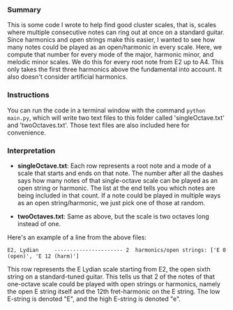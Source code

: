 ### Summary

This is some code I wrote to help find good cluster scales, that is, scales where multiple consecutive notes can ring out at once on a standard guitar. Since harmonics and open strings make this easier, I wanted to see how many notes could be played as an open/harmonic in every scale. Here, we compute that number for every mode of the major, harmonic minor, and melodic minor scales. We do this for every root note from E2 up to A4. This only takes the first three harmonics above the fundamental into account. It also doesn't consider artificial harmonics.

### Instructions

You can run the code in a terminal window with the command `python main.py`, which will write two text files to this folder called 'singleOctave.txt' and 'twoOctaves.txt'. Those text files are also included here for convenience.

### Interpretation

- **singleOctave.txt**: Each row represents a root note and a mode of a scale that starts and ends on that note. The number after all the dashes says how many notes of that single-octave scale can be played as an open string or harmonic. The list at the end tells you which notes are being included in that count. If a note could be played in multiple ways as an open string/harmonic, we just pick one of those at random.

- **twoOctaves.txt**: Same as above, but the scale is two octaves long instead of one.

Here's an example of a line from the above files:

`E2, Lydian     ---------------------- 2  harmonics/open strings: ['E 0  (open)', 'E 12 (harm)']`

This row represents the E Lydian scale starting from E2, the open sixth string on a standard-tuned guitar. This tells us that 2 of the notes of that one-octave scale could be played with open strings or harmonics, namely the open E string itself and the 12th fret-harmonic on the E string. The low E-string is denoted "E", and the high E-string is denoted "e".

